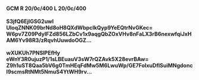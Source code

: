 #### GCM R 20/0c/400 L 20/0c/400
**S3jfQ6EjlGSG2uwI**<br/>**UloqZNNK09brNd8oH8QXdWbpcIkQyp9YeEQtrNvGKec=**<br/>**W6pv7Z09PdylFZd856LZbCv1x9aqgQbZOxVHv8nFaLX3rB6nexwfqiJxHAM6Yv98R3/zRqvhUuwdoOGZ...**<br/><br/>
**wXUKUh7PNSlPEfHy**<br/>**eWnY3R0ujuzP1/1sLBEuauV3sW7rQZAvk5X28evrBAw=**<br/>**Z9h1uST8Qaa5bV6g0TmHEqFdMw5M6LwuWp/GE7FoIxuDflSuiMNgdoncI9scmsRtNMt5NmuS4YtWH9rv...**